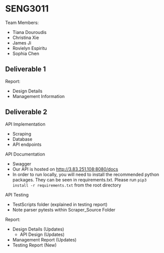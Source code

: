 # SENG3011

Team Members:
* Tiana Douroudis
* Christina Xie
* James Ji
* Rovielyn Espiritu
* Sophia Chen


## Deliverable 1
Report:
* Design Details
* Management Information

## Deliverable 2
API Implementation
* Scraping
* Database
* API endpoints

API Documentation
* Swagger
* Our API is hosted on http://3.83.251.108:8080/docs
* In order to run locally, you will need to install the recommended python packages. They can be seen in requirements.txt. Please run `pip3 install -r requirements.txt` from the root directory

API Testing
* TestScripts folder (explained in testing report)
* Note parser pytests within Scraper_Source Folder

Report:
* Design Details (Updates)
  - API Design (Updates)
* Management Report (Updates)
* Testing Report (New)
